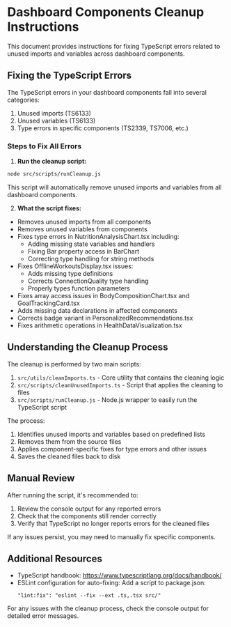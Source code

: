 
# Dashboard Components Cleanup Instructions

This document provides instructions for fixing TypeScript errors related to unused imports and variables across dashboard components.

## Fixing the TypeScript Errors

The TypeScript errors in your dashboard components fall into several categories:
1. Unused imports (TS6133)
2. Unused variables (TS6133)
3. Type errors in specific components (TS2339, TS7006, etc.)

### Steps to Fix All Errors

1. **Run the cleanup script:**

```bash
node src/scripts/runCleanup.js
```

This script will automatically remove unused imports and variables from all dashboard components.

2. **What the script fixes:**

- Removes unused imports from all components
- Removes unused variables from components 
- Fixes type errors in NutritionAnalysisChart.tsx including:
  - Adding missing state variables and handlers
  - Fixing Bar property access in BarChart
  - Correcting type handling for string methods
- Fixes OfflineWorkoutsDisplay.tsx issues:
  - Adds missing type definitions
  - Corrects ConnectionQuality type handling
  - Properly types function parameters
- Fixes array access issues in BodyCompositionChart.tsx and GoalTrackingCard.tsx
- Adds missing data declarations in affected components
- Corrects badge variant in PersonalizedRecommendations.tsx
- Fixes arithmetic operations in HealthDataVisualization.tsx

## Understanding the Cleanup Process

The cleanup is performed by two main scripts:
1. `src/utils/cleanImports.ts` - Core utility that contains the cleaning logic
2. `src/scripts/cleanUnusedImports.ts` - Script that applies the cleaning to files
3. `src/scripts/runCleanup.js` - Node.js wrapper to easily run the TypeScript script

The process:
1. Identifies unused imports and variables based on predefined lists
2. Removes them from the source files
3. Applies component-specific fixes for type errors and other issues
4. Saves the cleaned files back to disk

## Manual Review

After running the script, it's recommended to:
1. Review the console output for any reported errors
2. Check that the components still render correctly
3. Verify that TypeScript no longer reports errors for the cleaned files

If any issues persist, you may need to manually fix specific components.

## Additional Resources

- TypeScript handbook: https://www.typescriptlang.org/docs/handbook/
- ESLint configuration for auto-fixing: Add a script to package.json:
  ```
  "lint:fix": "eslint --fix --ext .ts,.tsx src/"
  ```

For any issues with the cleanup process, check the console output for detailed error messages.

